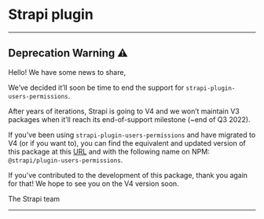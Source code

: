 # Strapi plugin

---

## Deprecation Warning :warning:

Hello! We have some news to share,

We’ve decided it’ll soon be time to end the support for `strapi-plugin-users-permissions`.

After years of iterations, Strapi is going to V4 and we won’t maintain V3 packages when it’ll reach its end-of-support milestone (~end of Q3 2022).

If you’ve been using `strapi-plugin-users-permissions` and have migrated to V4 (or if you want to), you can find the equivalent and updated version of this package at this [URL](https://github.com/strapi/strapi/tree/master/packages/plugins/users-permissions) and with the following name on NPM: `@strapi/plugin-users-permissions`.

If you’ve contributed to the development of this package, thank you again for that! We hope to see you on the V4 version soon.

The Strapi team

---
